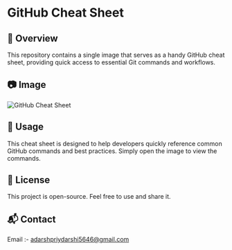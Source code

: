 # GitHub Cheat Sheet

## 📌 Overview
This repository contains a single image that serves as a handy GitHub cheat sheet, providing quick access to essential Git commands and workflows.

## 📷 Image
![GitHub Cheat Sheet](image.png)

## 📌 Usage
This cheat sheet is designed to help developers quickly reference common GitHub commands and best practices. Simply open the image to view the commands.

## 📜 License
This project is open-source. Feel free to use and share it.

## 📬 Contact
Email :- adarshpriydarshi5646@gmail.com
